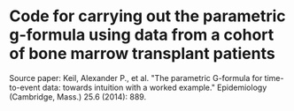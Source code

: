 # Code for carrying out the parametric g-formula using data from a cohort of bone marrow transplant patients


Source paper:
Keil, Alexander P., et al. "The parametric G-formula for time-to-event data: towards intuition with a worked example." Epidemiology (Cambridge, Mass.) 25.6 (2014): 889.
